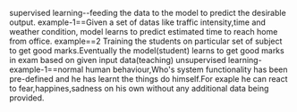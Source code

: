 supervised learning--feeding the data to the model to predict the desirable output.
example-1==Given a set of datas like traffic intensity,time and weather condition, model learns to predict estimated time to reach home from office.
example==2 Training the students on particular set of subject to get good marks.Eventually the model(student) learns to get good marks in exam based on given input data(teaching)
unsupervised learning-
example-1==normal human behaviour,Who's system functionality has been pre-defined and he has learnt the things do himself.For exaple he can react to fear,happines,sadness on his own without any additional data being provided.
